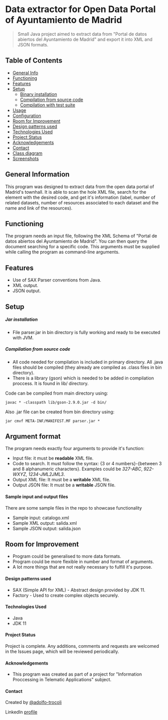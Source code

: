 # Data extractor for Open Data Portal of Ayuntamiento de Madrid
> Small Java project aimed to extract data from "Portal de datos abiertos del Ayuntamiento de Madrid" and export it into XML and JSON formats. 

## Table of Contents
* [General Info](#general-information)
* [Functioning](#functioning)
* [Features](#features)
* [Setup](#setup)
	* [Binary installation](#binary-installation)
	* [Compilation from source code](#compilation-from-source-code)
	* [Compilation with test suite](#compilation-with-test-suite)
* [Usage](#usage)
* [Configuration](#configuration)
* [Room for Improvement](#room-for-improvement)
* [Design patterns used](#design-patterns-used)
* [Technologies Used](#technologies-used)
* [Project Status](#project-status)
* [Acknowledgements](#acknowledgements)
* [Contact](#contact)
* [Class diagram](#class-diagram)
* [Screenshots](#screenshots)


## General Information
This program was designed to extract data from the open data portal of Madrid's townhall. It is able to scan the hole XML file, search for the element with the desired code, and get it's information (label, number of related datasets, number of resources associated to each dataset and the name and link of the resources).

## Functioning
The program needs an input file, following the XML Schema of "Portal de datos abiertos del Ayuntamiento de Madrid". You can then query the document searching for a specific code. This arguments must be supplied while calling the program as command-line arguments.

## Features
- Use of SAX Parser conventions from Java.
- XML output.
- JSON output.

## Setup
##### Jar installation
- File parser.jar in bin directory is fully working and ready to be executed with JVM.

##### Compilation from source code
- All code needed for compilation is included in primary directory. All .java files should be compiled (they already are compiled as .class files in bin directory).
- There is a library (gson) which is needed to be added in compilation proccess. It is found in lib/ directory.

Code can be compiled from main directory using:

	javac * -classpath lib/gson-2.9.0.jar -d bin/

Also .jar file can be created from bin directory using:

	jar cmvf META-INF/MANIFEST.MF parser.jar *

## Argument format
The program needs exactly four arguments to provide it's function:
 - Input file: it must be **readable** XML file.
 - Code to search. It must follow the syntax: {3 or 4 numbers}-{between 3 and 8 alphanumeric characters}. Examples could be *327-ABC*, *922-WXYZ*, *1234-JML2JML3*.
 - Output XML file: It must be a **writable** XML file.
 - Output JSON file: It must be a **writable** JSON file. 
#### Sample input and output files
There are some sample files in the repo to showcase functionality
- Sample input: catalogo.xml
- Sample XML output: salida.xml
- Sample JSON output: salida.json

## Room for Improvement

- Program could be generalised to more data formats.
- Program could be more flexible in number and format of arguments.
- A lot more things that are not really necessary to fulfill it's purpose.
#### Design patterns used

- SAX (Simple API for XML) - Abstract design provided by JDK 11.
- Factory - Used to create complex objects securely.

#### Technologies Used
- Java
- JDK 11

#### Project Status
Project is complete. Any additions, comments and requests are welcomed in the Issues page, which will be reviewed periodically.

#### Acknowledgements
- This program was created as part of a project for "Information Proccessing in Telematic Applications" subject.

#### Contact
Created by [@adolfo-trocoli](github.com/adolfo-trocoli)

LinkedIn [profile](https://www.linkedin.com/in/adolfo-trocol%C3%AD-naranjo-a07250224)

